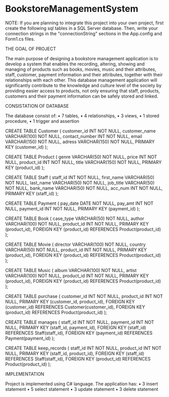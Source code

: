 # BookstoreManagementSystem

NOTE: If you are planning to integrate this project into your own project, first create the following sql tables in a SQL Server database. Then, write your connection strings in the "connectionString" sections in the App.config and Form1.cs files.

THE GOAL OF PROJECT

The main purpose of designing a bookstore management application is to develop a system that enables the recording, 
altering, showing and managing of products such as books, movies, music and their attributes, staff, customer, 
payment information and their attributes, together with their relationships with each other. 
This database management application will significantly contribute to the knowledge and culture level of the society by providing easier access to products, 
not only ensuring that staff, products, customers and their payment information can be safely stored and linked.

CONSISTATION OF DATABASE

The database consist of:
• 7 tables,
• 4 relationships,
• 3 views,
• 1 stored procedure,
• 1 trigger and assertion

CREATE TABLE Customer
(
customer_id INT NOT NULL,
customer_name VARCHAR(100) NOT NULL,
contact_number INT NOT NULL,
email VARCHAR(150) NOT NULL,
adress VARCHAR(150) NOT NULL,
PRIMARY KEY (customer_id)
);

CREATE TABLE Product
(
genre VARCHAR(50) NOT NULL,
price INT NOT NULL,
product_id INT NOT NULL,
title VARCHAR(150) NOT NULL,
PRIMARY KEY (product_id)
);

CREATE TABLE Staff
(
staff_id INT NOT NULL,
first_name VARCHAR(50) NOT NULL,
last_name VARCHAR(50) NOT NULL,
job_title VARCHAR(50) NOT NULL,
bank_name VARCHAR(50) NOT NULL,
acc_num INT NOT NULL,
PRIMARY KEY (staff_id)
);

CREATE TABLE Payment
(
pay_date DATE NOT NULL,
pay_amt INT NOT NULL,
payment_id INT NOT NULL,
PRIMARY KEY (payment_id)
);

CREATE TABLE Book
(
case_type VARCHAR(50) NOT NULL,
author VARCHAR(100) NOT NULL,
product_id INT NOT NULL,
PRIMARY KEY (product_id),
FOREIGN KEY (product_id) REFERENCES Product(product_id)
);

CREATE TABLE Movie
(
director VARCHAR(100) NOT NULL,
country VARCHAR(50) NOT NULL,
product_id INT NOT NULL,
PRIMARY KEY (product_id),
FOREIGN KEY (product_id) REFERENCES Product(product_id)
);

CREATE TABLE Music
(
album VARCHAR(100) NOT NULL,
artist VARCHAR(100) NOT NULL,
product_id INT NOT NULL,
PRIMARY KEY (product_id),
FOREIGN KEY (product_id) REFERENCES Product(product_id)
);

CREATE TABLE purchase
(
customer_id INT NOT NULL,
product_id INT NOT NULL,
PRIMARY KEY (customer_id, product_id),
FOREIGN KEY (customer_id) REFERENCES Customer(customer_id),
FOREIGN KEY (product_id) REFERENCES Product(product_id)
);

CREATE TABLE manages
(
staff_id INT NOT NULL,
payment_id INT NOT NULL,
PRIMARY KEY (staff_id, payment_id),
FOREIGN KEY (staff_id) REFERENCES Staff(staff_id),
FOREIGN KEY (payment_id) REFERENCES Payment(payment_id)
);

CREATE TABLE keep_records
(
staff_id INT NOT NULL,
product_id INT NOT NULL,
PRIMARY KEY (staff_id, product_id),
FOREIGN KEY (staff_id) REFERENCES Staff(staff_id),
FOREIGN KEY (product_id) REFERENCES Product(product_id)
);

IMPLEMENTATION

Project is implemented using C# language.
The application has:
• 3 insert statement
• 5 select statement
• 3 update statement
• 3 delete statement
